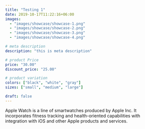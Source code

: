 ```yaml
---
title: "Testing 1"
date: 2019-10-17T11:22:16+06:00
images:
  - "images/showcase/showcase-1.png"
  - "images/showcase/showcase-2.png"
  - "images/showcase/showcase-3.png"
  - "images/showcase/showcase-4.png"

# meta description
description: "this is meta description"

# product Price
price: "30.00"
discount_price: "25.00"

# product variation
colors: ["black", "white", "gray"]
sizes: ["small", "medium", "large"]

draft: false
---
```


Apple Watch is a line of smartwatches produced by Apple Inc. It incorporates fitness tracking and health-oriented capabilities with integration with iOS and other Apple products and services.
